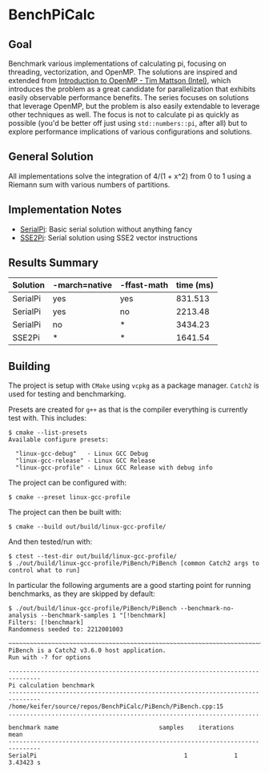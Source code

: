 # BenchPiCalc
## Goal
Benchmark various implementations of calculating pi, focusing on threading, vectorization, and OpenMP. The solutions are inspired and extended from [Introduction to OpenMP - Tim Mattson (Intel)](https://www.youtube.com/playlist?list=PLLX-Q6B8xqZ8n8bwjGdzBJ25X2utwnoEG), which introduces the problem as a great candidate for parallelization that exhibits easily observable performance benefits. The series focuses on solutions that leverage OpenMP, but the problem is also easily extendable to leverage other techniques as well. The focus is not to calculate pi as quickly as possible (you'd be better off just using `std::numbers::pi`, after all) but to explore performance implications of various configurations and solutions.

## General Solution
All implementations solve the integration of 4/(1 + x^2) from 0 to 1 using a Riemann sum with various numbers of partitions.

## Implementation Notes
* [SerialPi](./SerialPi.md): Basic serial solution without anything fancy
* [SSE2Pi](./SSE2Pi.md): Serial solution using SSE2 vector instructions

## Results Summary
| Solution | -march=native | -ffast-math | time (ms) |
|----------|---------------|-------------|-----------|
| SerialPi | yes           | yes         |   831.513 |
| SerialPi | yes           | no          |   2213.48 |
| SerialPi | no            | *           |   3434.23 |
| SSE2Pi   | *             | *           | 1641.54   |

## Building
The project is setup with `CMake` using `vcpkg` as a package manager. `Catch2` is used for testing and benchmarking.

Presets are created for `g++` as that is the compiler everything is currently test with. This includes:
```
$ cmake --list-presets
Available configure presets:

  "linux-gcc-debug"   - Linux GCC Debug
  "linux-gcc-release" - Linux GCC Release
  "linux-gcc-profile" - Linux GCC Release with debug info

```

The project can be configured with:
```
$ cmake --preset linux-gcc-profile
```

The project can then be built with:
```
$ cmake --build out/build/linux-gcc-profile/
```

And then tested/run with:
```
$ ctest --test-dir out/build/linux-gcc-profile/
$ ./out/build/linux-gcc-profile/PiBench/PiBench [common Catch2 args to control what to run]
```
In particular the following arguments are a good starting point for running benchmarks, as they are skipped by default:
```
$ ./out/build/linux-gcc-profile/PiBench/PiBench --benchmark-no-analysis --benchmark-samples 1 "[!benchmark]
Filters: [!benchmark]
Randomness seeded to: 2212001003

~~~~~~~~~~~~~~~~~~~~~~~~~~~~~~~~~~~~~~~~~~~~~~~~~~~~~~~~~~~~~~~~~~~~~~~~~~~~~~~
PiBench is a Catch2 v3.6.0 host application.
Run with -? for options

-------------------------------------------------------------------------------
Pi calculation benchmark
-------------------------------------------------------------------------------
/home/keifer/source/repos/BenchPiCalc/PiBench/PiBench.cpp:15
...............................................................................

benchmark name                            samples    iterations          mean
-------------------------------------------------------------------------------
SerialPi                                         1             1     3.43423 s
```
